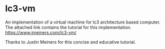 # lc3-vm
An implementation of a virtual machine for lc3 architecture based computer. 
The attached link contains the tutorial for this implementation. https://www.jmeiners.com/lc3-vm/

Thanks to Justin Meiners for this concise and educative tutorial.
